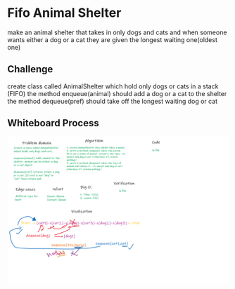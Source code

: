 # Fifo Animal Shelter

make an animal shelter that takes in only dogs and cats and when someone wants either a dog or a cat they are given the longest waiting one(oldest one)

## Challenge

create class called AnimalShelter which hold only dogs or cats in a stack (FIFO) the method enqueue(animal) should add a dog or a cat to the shelter the method dequeue(pref) should take off the longest waiting dog or cat

## Whiteboard Process

![Fifo Animal Shelter](./assets/fifoAnimalShelter.png)
